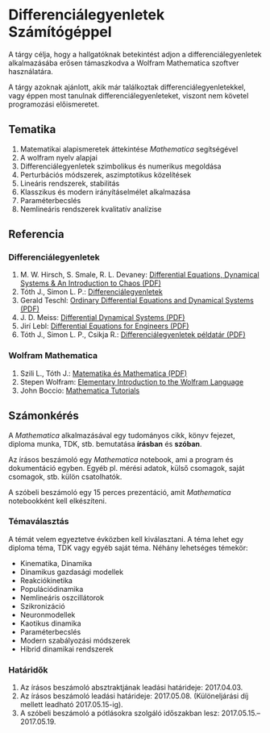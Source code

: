 # Differenciálegyenletek Számítógéppel
A tárgy célja, hogy a hallgatóknak betekintést adjon a differenciálegyenletek alkalmazásába erősen támaszkodva a Wolfram Mathematica szoftver használatára. 

A tárgy azoknak ajánlott, akik már találkoztak differenciálegyenletekkel, vagy éppen most tanulnak differenciálegyenleteket, viszont nem követel programozási előismeretet.

## Tematika
  1. Matematikai alapismeretek áttekintése _Mathematica_ segítségével
  2. A wolfram nyelv alapjai
  3. Differenciálegyenletek szimbolikus és numerikus megoldása
  5. Perturbációs módszerek, aszimptotikus közelítések
  6. Lineáris rendszerek, stabilitás
  7. Klasszikus és modern irányításelmélet alkalmazása
  8. Paraméterbecslés
  9. Nemlineáris rendszerek kvalitatív analízise
  
## Referencia
### Differenciálegyenletek
  1. M. W. Hirsch, S. Smale, R. L. Devaney: [Differential Equations, Dynamical Systems & An Introduction to Chaos (PDF)](https://www.math.upatras.gr/~bountis/files/def-eq.pdf)
  2. Tóth J., Simon L. P.: [Differenciálegyenletek](http://www.interkonyv.hu/konyvek/?isbn=978-963-2790-57-2)
  3. Gerald Teschl: [Ordinary Differential Equations and Dynamical Systems (PDF)](https://www.mat.univie.ac.at/~gerald/ftp/book-ode/ode.pdf)
  4. J. D. Meiss: [Differential Dynamical Systems (PDF)](http://users.uoa.gr/~pjioannou/nonlin/Meiss_Differential_dynamical_systems.pdf)
  5. Jirí Lebl: [Differential Equations for Engineers (PDF)](http://www.jirka.org/diffyqs/diffyqs.pdf)
  6. Tóth J., Simon L. P., Csikja R.: [Differenciálegyenletek példatár (PDF)](http://tankonyvtar.ttk.bme.hu/pdf/166.pdf)

### Wolfram Mathematica
  1. Szili L., Tóth J.: [Matematika és Mathematica (PDF)](http://math.bme.hu/~jtoth/pubtexts/SziliTothMma.pdf)
  2. Stepen Wolfram: [Elementary Introduction to the Wolfram Language](http://www.wolfram.com/language/elementary-introduction/)
  3. John Boccio: [Mathematica Tutorials](http://www.johnboccio.com/MathematicaTutorials/)

## Számonkérés
A _Mathematica_ alkalmazásával egy tudományos cikk, könyv fejezet, diploma munka, TDK, stb. bemutatása __írásban__ és __szóban__.

Az írásos beszámoló egy _Mathematica_ notebook, ami a program és dokumentáció egyben. Egyéb pl. mérési adatok, külső csomagok, saját csomagok, stb. külön csatolhatók.

A szóbeli beszámoló egy 15 perces prezentáció, amit _Mathematica_ notebookként kell elkészíteni. 

### Témaválasztás
A témát velem egyeztetve évközben kell kiválasztani. A téma lehet egy diploma téma, TDK vagy egyéb saját téma. Néhány lehetséges témekör:

- Kinematika, Dinamika
- Dinamikus gazdasági modellek
- Reakciókinetika
- Populációdinamika
- Nemlineáris oszcillátorok
- Szikronizáció
- Neuronmodellek
- Kaotikus dinamika
- Paraméterbecslés
- Modern szabályozási módszerek
- Hibrid dinamikai rendszerek

### Határidők
  1. Az írásos beszámoló absztraktjának leadási határideje: 2017.04.03.
  2. Az írásos beszámoló leadási határideje: 2017.05.08. (Különeljárási díj mellett leadható 2017.05.15-ig).
  3. A szóbeli beszámoló a pótlásokra szolgáló időszakban lesz: 2017.05.15.&ndash;2017.05.19.
